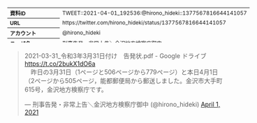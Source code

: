 <table style="font-size: 9pt; width: 610px; margin-bottom: 20px; height: 80px;">
<tbody>
    <tr>
        <th align=left>資料ID</th>
        <td align=left>TWEET::2021-04-01_192536:@hirono_hideki::1377567816644141057</td>
    </tr>
    <tr>
        <th align=left>URL</th>
        <td align=left>https://twitter.com/hirono_hideki/status/1377567816644141057</td>
    </tr>
    <tr>
        <th align=left>アカウント</th>
        <td align=left>@hirono_hideki</td>
    </tr>
    <tr>
        <th align=left>ユーザ名</th>
        <td align=left>刑事告発・非常上告＼金沢地方検察庁御中</td>
    </tr>
    <tr>
        <th align=left>ツイートの記録日時</th>
        <td align=left>created_at 2022-08-24_0913</td>
    </tr>
</tbody>
</table>
<blockquote class="twitter-tweet" data-width="450"  data-lang="ja"><p lang="ja" dir="ltr">2021-03-31_令和3年3月31日付け　告発状.pdf - Google ドライブ <a href="https://t.co/2bukX1dO6a">https://t.co/2bukX1dO6a</a> <br>　昨日の3月31日（1ページと506ページから779ページ）と本日4月1日（2ページから505ページ，能都郵便局から郵送しました。金沢市大手町615号，金沢地方検察庁です。</p>&mdash; 刑事告発・非常上告＼金沢地方検察庁御中 (@hirono_hideki) <a href="https://twitter.com/hirono_hideki/status/1377567816644141057?ref_src=twsrc%5Etfw">April 1, 2021</a></blockquote>
<script async src="https://platform.twitter.com/widgets.js" charset="utf-8"></script>


